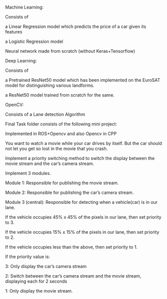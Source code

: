 Machine Learning:

Consists of 

a Linear Regression model which predicts the price of a car given its features

a Logistic Regression model

Neural network made from scratch (without Keras+Tensorflow)

Deep Learning:

Consists of

a Pretrained ResNet50 model which has been implemented on the EuroSAT model for distinguishing various landforms.

a ResNet50 model trained from scratch for the same.

OpenCV:

Consists of a Lane detection Algorithm


Final Task folder consists of the following mini project: 

Implemented in ROS+Opencv and also Opencv in CPP

You want to watch a movie while your car drives by itself. But the car should not let you get so lost in the movie that you crash.

Implement a priority switching method to switch the display between the movie stream and the car’s camera stream.

Implement 3 modules.

Module 1: Responsible for publishing the movie stream.

Module 2: Responsible for publishing the car’s camera stream.

Module 3 (central): Responsible for detecting when a vehicle(car) is in our lane.

If the vehicle occupies 45% x 45% of the pixels in our lane, then set priority to 3.

If the vehicle occupies 15% x 15% of the pixels in our lane, then set priority to 2.

If the vehicle occupies less than the above, then set priority to 1.

If the priority value is:

3: Only display the car’s camera stream

2: Switch between the car’s camera stream and the movie stream, displaying each for 2 seconds

1: Only display the movie stream.
